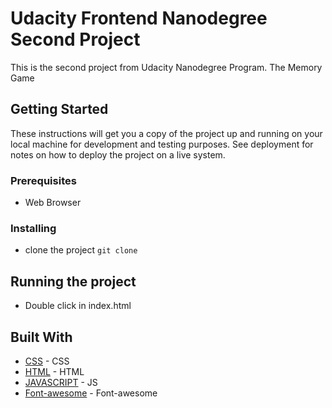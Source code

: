 # Udacity Frontend Nanodegree Second Project

This is the second project from Udacity Nanodegree Program.
The Memory Game

## Getting Started

These instructions will get you a copy of the project up and running on your local machine for development and testing purposes. See deployment for notes on how to deploy the project on a live system.

### Prerequisites

- Web Browser

### Installing

- clone the project
``` git clone ```

## Running the project

- Double click in index.html

## Built With

* [CSS](https://developer.mozilla.org/en-US/docs/Web/CSS) - CSS
* [HTML](https://www.w3.org/html/) - HTML
* [JAVASCRIPT](https://developer.mozilla.org/en-US/docs/Web/JavaScript) - JS
* [Font-awesome](https://fontawesome.com/) - Font-awesome
